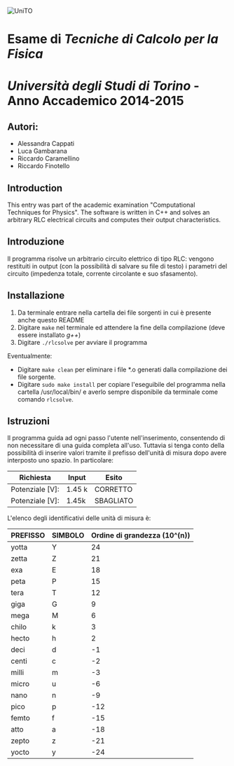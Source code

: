 ![UniTO](http://www.unito.it/sites/all/themes/unitofed/img/logo.svg)

# Esame di _Tecniche di Calcolo per la Fisica_
# _Università degli Studi di Torino_ - Anno Accademico 2014-2015

## Autori:
* Alessandra Cappati
* Luca Gambarana
* Riccardo Caramellino
* Riccardo Finotello

## Introduction

This entry was part of the academic examination "Computational Techniques
for Physics". The software is written in C++ and solves an arbitrary RLC
electrical circuits and computes their output characteristics.
        
## Introduzione

Il programma risolve un arbitrario circuito elettrico di tipo RLC: vengono
restituiti in output (con la possibilità di salvare su file di testo) i
parametri del circuito (impedenza totale, corrente circolante e suo
sfasamento).

## Installazione

1. Da terminale entrare nella cartella dei file sorgenti in cui è presente 
anche questo README
2. Digitare `make` nel terminale ed attendere la fine della compilazione 
(deve essere installato *g++*)
3. Digitare `./rlcsolve` per avviare il programma

Eventualmente:
* Digitare `make clean` per eliminare i file *.o generati dalla 
compilazione dei file sorgente.
* Digitare `sudo make install` per copiare l'eseguibile del programma nella 
cartella /usr/local/bin/ e averlo sempre disponibile da terminale come 
comando `rlcsolve`.
                        
## Istruzioni

Il programma guida ad ogni passo l'utente nell'inserimento, consentendo di 
non necessitare di una guida completa all'uso. Tuttavia si tenga conto 
della possibilità di inserire valori tramite il prefisso dell'unità di 
misura dopo avere interposto uno spazio. In particolare:

Richiesta       | Input  | Esito
----------------|--------|----------
Potenziale [V]: | 1.45 k | CORRETTO
Potenziale [V]: | 1.45k  | SBAGLIATO
                
L'elenco degli identificativi delle unità di misura è:

PREFISSO | SIMBOLO | Ordine di grandezza (10^(n))
---------|---------|---------------------------
yotta    | Y       | 24
zetta    | Z       | 21
exa      | E       | 18
peta     | P       | 15
tera     | T       | 12
giga     | G       | 9
mega     | M       | 6
chilo    | k       | 3
hecto    | h       | 2
deci     | d       | -1
centi    | c       | -2
milli    | m       | -3
micro    | u       | -6
nano     | n       | -9
pico     | p       | -12
femto    | f       | -15
atto     | a       | -18
zepto    | z       | -21
yocto    | y       | -24
